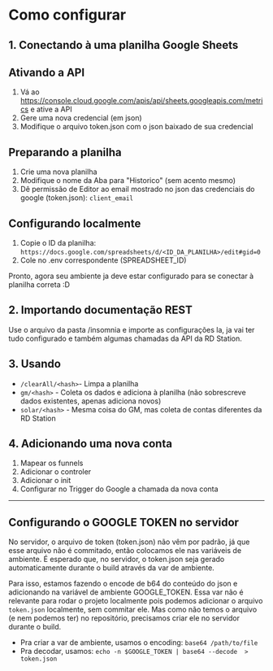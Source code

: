 # Como configurar

## 1. Conectando à uma planilha Google Sheets
## Ativando a API
1. Vá ao https://console.cloud.google.com/apis/api/sheets.googleapis.com/metrics e ative a API
2. Gere uma nova credencial (em json)
3. Modifique o arquivo token.json com o json baixado de sua credencial

## Preparando a planilha
1. Crie uma nova planilha
2. Modifique o nome da Aba para "Historico" (sem acento mesmo)
3. Dê permissão de Editor ao email mostrado no json das credenciais do google (token.json): `client_email`

## Configurando localmente
1. Copie o ID da planilha: `https://docs.google.com/spreadsheets/d/<ID_DA_PLANILHA>/edit#gid=0`
2. Cole no .env correspondente (SPREADSHEET_ID)

Pronto, agora seu ambiente ja deve estar configurado para se conectar à planilha correta :D

## 2. Importando documentação REST
Use o arquivo da pasta /insomnia e importe as configurações la, ja vai ter tudo configurado e também algumas chamadas da API da RD Station.

## 3. Usando
* `/clearAll/<hash>`- Limpa a planilha
* `gm/<hash>` - Coleta os dados e adiciona à planilha (não sobrescreve dados existentes, apenas adiciona novos)
* `solar/<hash>` - Mesma coisa do GM, mas coleta de contas diferentes da RD Station

## 4. Adicionando uma nova conta
1. Mapear os funnels
2. Adicionar o controler
3. Adicionar o init
4. Configurar no Trigger do Google a chamada da nova conta

---

## Configurando o GOOGLE TOKEN no servidor
No servidor, o arquivo de token (token.json) não vêm por padrão, já que esse arquivo não é commitado, então colocamos ele nas variáveis de ambiente. É esperado que, no servidor, o token.json seja gerado automaticamente durante o build através da var de ambiente.

Para isso, estamos fazendo o encode de b64 do conteúdo do json e adicionando na variável de ambiente GOOGLE_TOKEN. Essa var não é relevante para rodar o projeto localmente pois podemos adicionar o arquivo `token.json` localmente, sem commitar ele. Mas como não temos o arquivo (e nem podemos ter) no repositório, precisamos criar ele no servidor durante o build.

* Pra criar a var de ambiente, usamos o encoding: `base64 /path/to/file`
* Pra decodar, usamos: `echo -n $GOOGLE_TOKEN | base64 --decode  > token.json`
